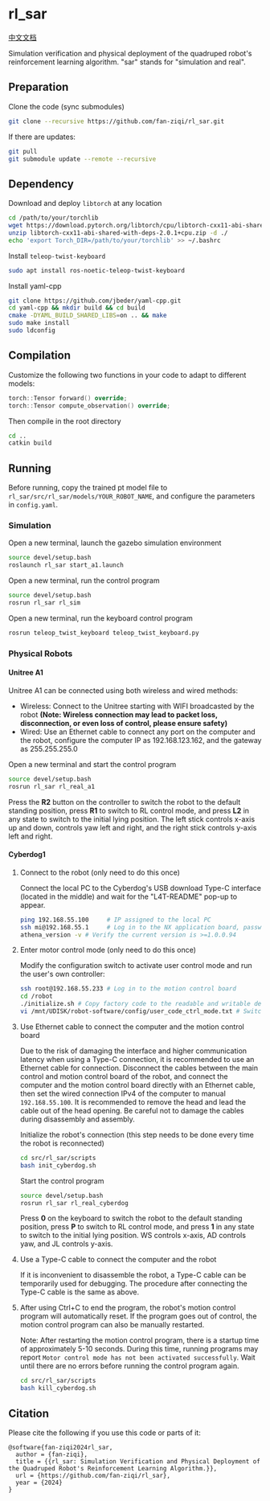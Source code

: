 # rl_sar

[中文文档](README_CN.md)

Simulation verification and physical deployment of the quadruped robot's reinforcement learning algorithm. "sar" stands for "simulation and real".

## Preparation

Clone the code (sync submodules)

```bash
git clone --recursive https://github.com/fan-ziqi/rl_sar.git
```

If there are updates:

```bash
git pull
git submodule update --remote --recursive
```

## Dependency

Download and deploy `libtorch` at any location

```bash
cd /path/to/your/torchlib
wget https://download.pytorch.org/libtorch/cpu/libtorch-cxx11-abi-shared-with-deps-2.0.1%2Bcpu.zip
unzip libtorch-cxx11-abi-shared-with-deps-2.0.1+cpu.zip -d ./
echo 'export Torch_DIR=/path/to/your/torchlib' >> ~/.bashrc
```

Install `teleop-twist-keyboard`

```bash
sudo apt install ros-noetic-teleop-twist-keyboard
```

Install yaml-cpp

```bash
git clone https://github.com/jbeder/yaml-cpp.git
cd yaml-cpp && mkdir build && cd build
cmake -DYAML_BUILD_SHARED_LIBS=on .. && make
sudo make install
sudo ldconfig
```

## Compilation

Customize the following two functions in your code to adapt to different models:

```cpp
torch::Tensor forward() override;
torch::Tensor compute_observation() override;
```

Then compile in the root directory

```bash
cd ..
catkin build
```

## Running

Before running, copy the trained pt model file to `rl_sar/src/rl_sar/models/YOUR_ROBOT_NAME`, and configure the parameters in `config.yaml`.

### Simulation

Open a new terminal, launch the gazebo simulation environment

```bash
source devel/setup.bash
roslaunch rl_sar start_a1.launch
```

Open a new terminal, run the control program

```bash
source devel/setup.bash
rosrun rl_sar rl_sim
```

Open a new terminal, run the keyboard control program

```bash
rosrun teleop_twist_keyboard teleop_twist_keyboard.py
```

### Physical Robots

#### Unitree A1

Unitree A1 can be connected using both wireless and wired methods:

* Wireless: Connect to the Unitree starting with WIFI broadcasted by the robot **(Note: Wireless connection may lead to packet loss, disconnection, or even loss of control, please ensure safety)**
* Wired: Use an Ethernet cable to connect any port on the computer and the robot, configure the computer IP as 192.168.123.162, and the gateway as 255.255.255.0

Open a new terminal and start the control program

```bash
source devel/setup.bash
rosrun rl_sar rl_real_a1
```

Press the **R2** button on the controller to switch the robot to the default standing position, press **R1** to switch to RL control mode, and press **L2** in any state to switch to the initial lying position. The left stick controls x-axis up and down, controls yaw left and right, and the right stick controls y-axis left and right.

#### Cyberdog1

1. Connect to the robot (only need to do this once)

    Connect the local PC to the Cyberdog's USB download Type-C interface (located in the middle) and wait for the "L4T-README" pop-up to appear.

    ```bash
    ping 192.168.55.100     # IP assigned to the local PC
    ssh mi@192.168.55.1     # Log in to the NX application board, password 123
    athena_version -v # Verify the current version is >=1.0.0.94
    ```

2. Enter motor control mode (only need to do this once)

    Modify the configuration switch to activate user control mode and run the user's own controller:

    ```bash
    ssh root@192.168.55.233 # Log in to the motion control board
    cd /robot
    ./initialize.sh # Copy factory code to the readable and writable development area (/mnt/UDISK/robot-software), switch to developer mode, only need to be executed once
    vi /mnt/UDISK/robot-software/config/user_code_ctrl_mode.txt # Switch mode: 1 (0: default mode, 1 user code control motor mode), reboot the robot to take effect
    ```

3. Use Ethernet cable to connect the computer and the motion control board

    Due to the risk of damaging the interface and higher communication latency when using a Type-C connection, it is recommended to use an Ethernet cable for connection. Disconnect the cables between the main control and motion control board of the robot, and connect the computer and the motion control board directly with an Ethernet cable, then set the wired connection IPv4 of the computer to manual ` 192.168.55.100`. It is recommended to remove the head and lead the cable out of the head opening. Be careful not to damage the cables during disassembly and assembly.

    Initialize the robot's connection (this step needs to be done every time the robot is reconnected)

    ```bash
    cd src/rl_sar/scripts
    bash init_cyberdog.sh
    ```

    Start the control program

    ```bash
    source devel/setup.bash
    rosrun rl_sar rl_real_cyberdog
    ```

    Press **0** on the keyboard to switch the robot to the default standing position, press **P** to switch to RL control mode, and press **1** in any state to switch to the initial lying position. WS controls x-axis, AD controls yaw, and JL controls y-axis.

4. Use a Type-C cable to connect the computer and the robot

    If it is inconvenient to disassemble the robot, a Type-C cable can be temporarily used for debugging. The procedure after connecting the Type-C cable is the same as above.

5. After using Ctrl+C to end the program, the robot's motion control program will automatically reset. If the program goes out of control, the motion control program can also be manually restarted.

    Note: After restarting the motion control program, there is a startup time of approximately 5-10 seconds. During this time, running programs may report `Motor control mode has not been activated successfully`. Wait until there are no errors before running the control program again.

    ```bash
    cd src/rl_sar/scripts
    bash kill_cyberdog.sh
    ```

## Citation

Please cite the following if you use this code or parts of it:

```
@software{fan-ziqi2024rl_sar,
  author = {fan-ziqi},
  title = {{rl_sar: Simulation Verification and Physical Deployment of the Quadruped Robot's Reinforcement Learning Algorithm.}},
  url = {https://github.com/fan-ziqi/rl_sar},
  year = {2024}
}
```